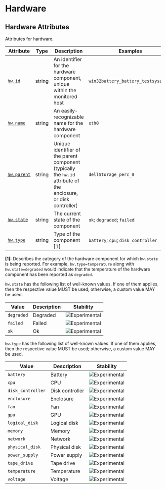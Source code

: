<!--- Hugo front matter used to generate the website version of this page:
--->

<!-- NOTE: THIS FILE IS AUTOGENERATED. DO NOT EDIT BY HAND. -->
<!-- see templates/registry/markdown/attribute_namespace.md.j2 -->

# Hardware

## Hardware Attributes

Attributes for hardware.

| Attribute                         | Type   | Description                                                                                                      | Examples                            | Stability                                                        |
| --------------------------------- | ------ | ---------------------------------------------------------------------------------------------------------------- | ----------------------------------- | ---------------------------------------------------------------- |
| <a id="" href="#">`hw.id`</a>     | string | An identifier for the hardware component, unique within the monitored host                                       | `win32battery_battery_testsysa33_1` | ![Experimental](https://img.shields.io/badge/-experimental-blue) |
| <a id="" href="#">`hw.name`</a>   | string | An easily-recognizable name for the hardware component                                                           | `eth0`                              | ![Experimental](https://img.shields.io/badge/-experimental-blue) |
| <a id="" href="#">`hw.parent`</a> | string | Unique identifier of the parent component (typically the `hw.id` attribute of the enclosure, or disk controller) | `dellStorage_perc_0`                | ![Experimental](https://img.shields.io/badge/-experimental-blue) |
| <a id="" href="#">`hw.state`</a>  | string | The current state of the component                                                                               | `ok`; `degraded`; `failed`          | ![Experimental](https://img.shields.io/badge/-experimental-blue) |
| <a id="" href="#">`hw.type`</a>   | string | Type of the component [1]                                                                                        | `battery`; `cpu`; `disk_controller` | ![Experimental](https://img.shields.io/badge/-experimental-blue) |

**[1]:** Describes the category of the hardware component for which `hw.state` is being reported. For example, `hw.type=temperature` along with `hw.state=degraded` would indicate that the temperature of the hardware component has been reported as `degraded`.

`hw.state` has the following list of well-known values. If one of them applies, then the respective value MUST be used; otherwise, a custom value MAY be used.

| Value      | Description | Stability                                                        |
| ---------- | ----------- | ---------------------------------------------------------------- |
| `degraded` | Degraded    | ![Experimental](https://img.shields.io/badge/-experimental-blue) |
| `failed`   | Failed      | ![Experimental](https://img.shields.io/badge/-experimental-blue) |
| `ok`       | Ok          | ![Experimental](https://img.shields.io/badge/-experimental-blue) |

`hw.type` has the following list of well-known values. If one of them applies, then the respective value MUST be used; otherwise, a custom value MAY be used.

| Value             | Description     | Stability                                                        |
| ----------------- | --------------- | ---------------------------------------------------------------- |
| `battery`         | Battery         | ![Experimental](https://img.shields.io/badge/-experimental-blue) |
| `cpu`             | CPU             | ![Experimental](https://img.shields.io/badge/-experimental-blue) |
| `disk_controller` | Disk controller | ![Experimental](https://img.shields.io/badge/-experimental-blue) |
| `enclosure`       | Enclosure       | ![Experimental](https://img.shields.io/badge/-experimental-blue) |
| `fan`             | Fan             | ![Experimental](https://img.shields.io/badge/-experimental-blue) |
| `gpu`             | GPU             | ![Experimental](https://img.shields.io/badge/-experimental-blue) |
| `logical_disk`    | Logical disk    | ![Experimental](https://img.shields.io/badge/-experimental-blue) |
| `memory`          | Memory          | ![Experimental](https://img.shields.io/badge/-experimental-blue) |
| `network`         | Network         | ![Experimental](https://img.shields.io/badge/-experimental-blue) |
| `physical_disk`   | Physical disk   | ![Experimental](https://img.shields.io/badge/-experimental-blue) |
| `power_supply`    | Power supply    | ![Experimental](https://img.shields.io/badge/-experimental-blue) |
| `tape_drive`      | Tape drive      | ![Experimental](https://img.shields.io/badge/-experimental-blue) |
| `temperature`     | Temperature     | ![Experimental](https://img.shields.io/badge/-experimental-blue) |
| `voltage`         | Voltage         | ![Experimental](https://img.shields.io/badge/-experimental-blue) |

